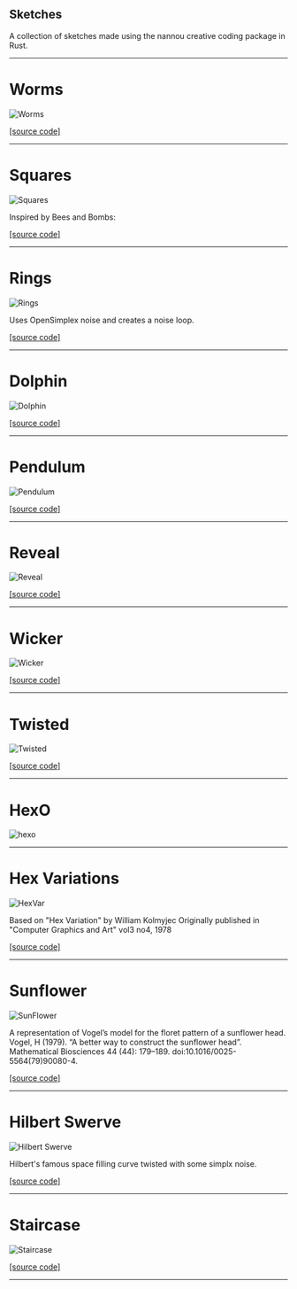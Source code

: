 ## Sketches
A collection of sketches made using the nannou creative coding package in Rust.

***

# Worms

![Worms](https://github.com/jeffreyrosenbluth/nannou-sketches/raw/master/gif/worms2.gif)

[[source code]](https://github.com/jeffreyrosenbluth/nannou-sketches/blob/master/src/bin/worms.rs)

***

# Squares

![Squares](https://github.com/jeffreyrosenbluth/nannou-sketches/raw/master/gif/square.gif)

Inspired by Bees and Bombs:

[](https://beesandbombs.tumblr.com/post/178493871934/squares-turning#notes)

[[source code]](https://github.com/jeffreyrosenbluth/nannou-sketches/blob/master/src/bin/squares.rs)

***

# Rings

![Rings](https://github.com/jeffreyrosenbluth/nannou-sketches/raw/master/gif/rings.gif)

Uses OpenSimplex noise and creates a noise loop.

[[source code]](https://github.com/jeffreyrosenbluth/nannou-sketches/blob/master/src/bin/rings.rs)

***

# Dolphin

![Dolphin](https://github.com/jeffreyrosenbluth/nannou-sketches/raw/master/gif/dolphin.gif)

[[source code]](https://github.com/jeffreyrosenbluth/nannou-sketches/blob/master/src/bin/dolphin.rs)

***

# Pendulum

![Pendulum](https://github.com/jeffreyrosenbluth/nannou-sketches/raw/master/gif/pendulum.gif)

[[source code]](https://github.com/jeffreyrosenbluth/nannou-sketches/blob/master/src/bin/pendulum.rs)

***

# Reveal

![Reveal](https://github.com/jeffreyrosenbluth/nannou-sketches/raw/master/gif/reveal.gif)

[[source code]](https://github.com/jeffreyrosenbluth/nannou-sketches/blob/master/src/bin/reveal.rs)

***

# Wicker

![Wicker](https://github.com/jeffreyrosenbluth/nannou-sketches/raw/master/gif/wicker.gif)

[[source code]](https://github.com/jeffreyrosenbluth/nannou-sketches/blob/master/src/bin/wicker.rs)

***

# Twisted

![Twisted](https://github.com/jeffreyrosenbluth/nannou-sketches/raw/master/img/twisted.png)

[[source code]](https://github.com/jeffreyrosenbluth/nannou-sketches/blob/master/src/bin/twisted.rs)

***

# HexO

![hexo](https://github.com/jeffreyrosenbluth/nannou-sketches/raw/master/img/hexo.png)


***

# Hex Variations

![HexVar](https://github.com/jeffreyrosenbluth/nannou-sketches/raw/master/img/hexvar.png)

Based on "Hex Variation" by William Kolmyjec Originally published in "Computer Graphics and Art" vol3 no4, 1978 

[[source code]](https://github.com/jeffreyrosenbluth/nannou-sketches/blob/master/src/bin/hexvar.rs)

***
# Sunflower

![SunFlower](https://github.com/jeffreyrosenbluth/nannou-sketches/raw/master/img/sunflower.png)

A representation of Vogel’s model for the floret pattern of a sunflower head. Vogel, H (1979). “A better way to construct the sunflower head”. Mathematical Biosciences 44 (44): 179–189. doi:10.1016/0025-5564(79)90080-4.

[[source code]](https://github.com/jeffreyrosenbluth/nannou-sketches/blob/master/src/bin/sunflower.rs)

***
# Hilbert Swerve

![Hilbert Swerve](https://github.com/jeffreyrosenbluth/nannou-sketches/raw/master/img/hilbert_6.png)

Hilbert's famous space filling curve twisted with some simplx noise.

[[source code]](https://github.com/jeffreyrosenbluth/nannou-sketches/blob/master/src/bin/hilbert.rs)

***
# Staircase 

![Staircase](https://github.com/jeffreyrosenbluth/nannou-sketches/raw/master/img/cubes.png)

[[source code]](https://github.com/jeffreyrosenbluth/nannou-sketches/blob/master/src/bin/cubes.rs)

***
